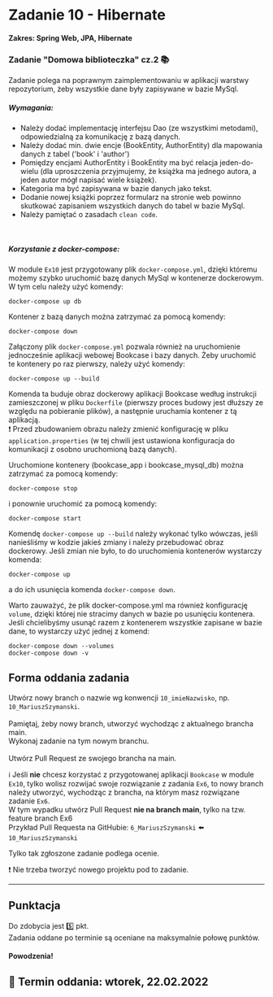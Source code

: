 # Zadanie 10 - Hibernate
#### Zakres: Spring Web, JPA, Hibernate

### Zadanie "Domowa biblioteczka" cz.2  :books:

Zadanie polega na poprawnym zaimplementowaniu w aplikacji warstwy repozytorium, żeby wszystkie dane były zapisywane w bazie MySql.


##### Wymagania:
   - Należy dodać implementację interfejsu Dao (ze wszystkimi metodami), odpowiedzialną za komunikację z bazą danych.
   - Należy dodać min. dwie encje (BookEntity, AuthorEntity) dla mapowania danych z tabel ('book' i 'author')
   - Pomiędzy encjami AuthorEntity i BookEntity ma być relacja jeden-do-wielu (dla uproszczenia przyjmujemy, że książka ma jednego autora, a jeden autor mógł napisać wiele książek).
   - Kategoria ma być zapisywana w bazie danych jako tekst.
   - Dodanie nowej książki poprzez formularz na stronie web powinno skutkować zapisaniem wszystkich danych do tabel w bazie MySql.
   - Należy pamiętać o zasadach `clean code`.
   
<br/>

##### Korzystanie z docker-compose:
W module `Ex10` jest przygotowany plik `docker-compose.yml`, dzięki któremu możemy szybko uruchomić bazę danych MySql w kontenerze dockerowym. W tym celu należy użyć komendy:
```
docker-compose up db
```
Kontener z bazą danych można zatrzymać za pomocą komendy:
```
docker-compose down
```

Załączony plik `docker-compose.yml` pozwala również na uruchomienie jednocześnie aplikacji webowej Bookcase i bazy danych. Żeby uruchomić te kontenery po raz pierwszy, należy użyć komendy:
```
docker-compose up --build
```
Komenda ta buduje obraz dockerowy aplikacji Bookcase według instrukcji zamieszczonej w pliku `Dockerfile` (pierwszy proces budowy jest dłuższy ze względu na pobieranie plików), a następnie uruchamia kontener z tą aplikacją.  
:heavy_exclamation_mark: Przed zbudowaniem obrazu należy zmienić konfigurację w pliku `application.properties` (w tej chwili jest ustawiona konfiguracja do komunikacji z osobno uruchomioną bazą danych).  

Uruchomione kontenery (bookcase_app i bookcase_mysql_db) można zatrzymać za pomocą komendy:
```
docker-compose stop
```
i ponownie uruchomić za pomocą komendy:
```
docker-compose start
```
Komendę `docker-compose up --build` należy wykonać tylko wówczas, jeśli nanieśliśmy w kodzie jakieś zmiany i należy przebudować obraz dockerowy.
Jeśli zmian nie było, to do uruchomienia kontenerów wystarczy komenda:
```
docker-compose up
```
a do ich usunięcia komenda `docker-compose down`.

Warto zauważyć, że plik docker-compose.yml ma również konfigurację `volume`, dzięki której nie stracimy danych w bazie po usunięciu kontenera.
Jeśli chcielibyśmy usunąć razem z kontenerem wszystkie zapisane w bazie dane, to wystarczy użyć jednej z komend:
```
docker-compose down --volumes
docker-compose down -v
```

## Forma oddania zadania
Utwórz nowy branch o nazwie wg konwencji `10_imieNazwisko`, np. `10_MariuszSzymanski`.<br/>  
Pamiętaj, żeby nowy branch, utworzyć wychodząc z aktualnego brancha main.   
Wykonaj zadanie na tym nowym branchu. <br/>   
Utwórz Pull Request ze swojego brancha na main. <br/>   

:information_source: Jeśli **nie** chcesz korzystać z przygotowanej aplikacji `Bookcase` w module `Ex10`, tylko wolisz rozwijać swoje rozwiązanie z zadania `Ex6`, to nowy branch należy utworzyć, wychodząc z brancha, na którym masz rozwiązane zadanie `Ex6`.  
W tym wypadku utwórz Pull Request **nie na branch main**, tylko na tzw. feature branch Ex6  
Przykład Pull Requesta na GitHubie: `6_MariuszSzymanski` :arrow_left: `10_MariuszSzymanski`

Tylko tak zgłoszone zadanie podlega ocenie.  


:heavy_exclamation_mark: Nie trzeba tworzyć nowego projektu pod to zadanie.  


---

## Punktacja

Do zdobycia jest :five: pkt.  
Zadania oddane po terminie są oceniane na maksymalnie połowę punktów.

#### Powodzenia!

## :calendar: Termin oddania: wtorek, 22.02.2022
